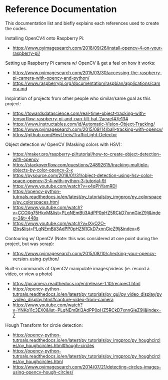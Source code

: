 # Reference Documentation

This documentation list and biefly explains each references used to create the codes.

Installing OpenCV4 onto Raspberry Pi:
  - https://www.pyimagesearch.com/2018/09/26/install-opencv-4-on-your-raspberry-pi/

Setting up Raspberry Pi camera w/ OpenCV & get a feel on how it works:
  - https://www.pyimagesearch.com/2015/03/30/accessing-the-raspberry-pi-camera-with-opencv-and-python/
  - https://www.raspberrypi.org/documentation/raspbian/applications/camera.md
  
Inspiration of projects from other people who similar/same goal as this project:
  - https://towardsdatascience.com/real-time-object-tracking-with-tensorflow-raspberry-pi-and-pan-tilt-hat-2aeaef47e134
  - https://www.instructables.com/id/Automatic-Vision-Object-Tracking/
  - https://www.pyimagesearch.com/2015/09/14/ball-tracking-with-opencv/
  - https://github.com/HevLfreis/TrafficLight-Detector

Object detection w/ OpenCV (Masking colors with HSV):
  - https://maker.pro/raspberry-pi/tutorial/how-to-create-object-detection-with-opencv
  - https://stackoverflow.com/questions/24892615/tracking-multiple-objects-by-color-opencv-2-x
  - https://pysource.com/2018/01/31/object-detection-using-hsv-color-space-opencv-3-4-with-python-3-tutorial-9/
  - https://www.youtube.com/watch?v=x4qPhYamRDI
  - https://opencv-python-tutroals.readthedocs.io/en/latest/py_tutorials/py_imgproc/py_colorspaces/py_colorspaces.html
  - https://www.youtube.com/watch?v=CCOXg75HkvM&list=PLqNEmBti3AdPP0pHZ5RCkD7xnnGieZ9lj&index=2&t=448s
  - https://www.youtube.com/watch?v=IXyO2O-I2bs&list=PLqNEmBti3AdPP0pHZ5RCkD7xnnGieZ9lj&index=6
  
Contouring w/ OpenCV (Note: this was considered at one point during the project, but was scrap):
  - https://www.pyimagesearch.com/2015/08/10/checking-your-opencv-version-using-python/
  
Built-in commands of OpenCV manipulate images/videos (ie. record a video, or view a photo)
  - https://picamera.readthedocs.io/en/release-1.10/recipes1.html
  - https://opencv-python-tutroals.readthedocs.io/en/latest/py_tutorials/py_gui/py_video_display/py_video_display.html#capture-video-from-camera
  - https://www.youtube.com/watch?v=YNKo11c3EX0&list=PLqNEmBti3AdPP0pHZ5RCkD7xnnGieZ9lj&index=7
  
Hough Transform for circle detection:
  - https://opencv-python-tutroals.readthedocs.io/en/latest/py_tutorials/py_imgproc/py_houghcircles/py_houghcircles.html#hough-circles
  - https://opencv-python-tutroals.readthedocs.io/en/latest/py_tutorials/py_imgproc/py_houghcircles/py_houghcircles.html
  - https://www.pyimagesearch.com/2014/07/21/detecting-circles-images-using-opencv-hough-circles/
  
  
